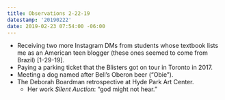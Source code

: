 ```yaml
---
title: Observations 2-22-19
datestamp: '20190222'
date: 2019-02-23 07:54:00 -06:00
---
```


- Receiving two more Instagram DMs from students whose textbook lists me as an American teen blogger (these ones seemed to come from Brazil) [1-29-19].
- Paying a parking ticket that the Blisters got on tour in Toronto in 2017.
- Meeting a dog named after Bell’s Oberon beer (“Obie”).
- The Deborah Boardman retrospective at Hyde Park Art Center.
	- Her work *Silent Auction*: “god might not hear.”

